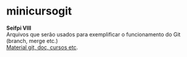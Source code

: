 # minicursogit
**Seifpi VIII** <br>
Arquivos que serão usados para exemplificar o funcionamento do Git (branch, merge etc.) <br>
[Material git, doc, cursos etc](https://github.com/denylsonmelo/material-git).
